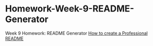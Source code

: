 # Homework-Week-9-README-Generator
Week 9 Homework: README Generator
[How to create a Professional README](https://coding-boot-camp.github.io/full-stack/github/professional-readme-guide)
